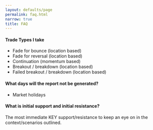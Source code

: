 ```yaml
---
layout: defaults/page
permalink: faq.html
narrow: true
title: FAQ
---
```


#### Trade Types I take
  * Fade for bounce (location based)
  * Fade for reversal (location based)
  * Continuation (momentum based)
  * Breakout / breakdown (location based)
  * Failed breakout / breakdown (location based)


#### What days will the report not be generated?
  * Market holidays

#### What is initial support and initial resistance?
The most immediate KEY support/resistance to keep an eye on in the context/scenarios outlined.
